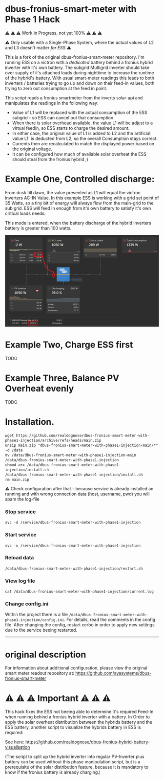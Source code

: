 # dbus-fronius-smart-meter with Phase 1 Hack

⚠️ ⚠️ ⚠️ Work in Progress, not yet 100% ⚠️ ⚠️ ⚠️ 

⚠️ Only usable with a Single-Phase System, where the actual values of L2 and L3 doesn't matter *for ESS* ⚠️

This is a fork of the original dbus-fronius-smart-meter repository. I'm running ESS on a victron with a *dedicated* battery behind
a fronius hybrid inverter with it's own battery. The subgrid Multigrid inverter should take over supply of it's attached loads during
nighttime to increase the runtime of the hybrid's battery. With usual smart-meter readings this leads to both inverters / batteries
trying to go up and down on their feed-in values, both trying to zero out consumption at the feed in point. 

This script reads a fronius smartmeter from the inverts solar-api and manipulates the readings in the following way: 

- Value of L1 will be replaced with the actual consumption of the ESS subgrid - so ESS can cancel out that consumption. 
- When there is solar overhead available, the value L1 will be adjust to a virtual feedin, so ESS starts to charge the desired amount. 
- In either case, the original value of L1 is added to L2 and the artificial value L1' is deducted from L2, so the overall Consumption stays correct. 
- Currents then are recalculated to match the displayed power based on the original voltage. 
- It can be configured how much of available solar overheat the ESS should steal from the fronius hybrid ;)

# Example One, Controlled discharge: 
From dusk till dawn, the value presented as L1 will equal the victron inverters AC-IN Value. In this example ESS is working with a grid set point of 35 Watts, 
so a tiny bit of energy will always flow from the main-grid to the sub grid. ESS will feed in enough from it's own battery to satisfy it's own critical loads needs: 

This mode is entered, when the battery discharge of the hybrid inverters battery is greater than 100 watts.

![image](https://github.com/realdognose/dbus-fronius-smart-meter-with-phase1-injection/blob/main/img/ControlledDischarge.png)

# Example Two, Charge ESS first

TODO

# Example Three, Balance PV Overheat evenly

TODO

# Installation.

```
wget https://github.com/realdognose/dbus-fronius-smart-meter-with-phase1-injection/archive/refs/heads/main.zip
unzip main.zip "dbus-fronius-smart-meter-with-phase1-injection-main/*" -d /data
mv /data/dbus-fronius-smart-meter-with-phase1-injection-main /data/dbus-fronius-smart-meter-with-phase1-injection
chmod a+x /data/dbus-fronius-smart-meter-with-phase1-injection/install.sh
/data/dbus-fronius-smart-meter-with-phase1-injection/install.sh
rm main.zip
```
⚠️ Check configuration after that - because service is already installed an running and with wrong connection data (host, username, pwd) you will spam the log-file
### Stop service
```
svc -d /service/dbus-fronius-smart-meter-with-phase1-injection
```
### Start service
```
svc -u /service/dbus-fronius-smart-meter-with-phase1-injection
```
### Reload data
```
/data/dbus-fronius-smart-meter-with-phase1-injection/restart.sh
```
### View log file
```
cat /data/dbus-fronius-smart-meter-with-phase1-injection/current.log
```
### Change config.ini
Within the project there is a file `/data/dbus-fronius-smart-meter-with-phase1-injection/config.ini`. For details, read the comments in the config file.
After changing the config, restart cerbo in order to apply new settings due to the service beeing restarted. 

---

# original description

For information about additional configuration, please view the original smart meter readout repository at: 
https://github.com/ayasystems/dbus-fronius-smart-meter
 
# ⚠️ ⚠️ ⚠️ Important ⚠️ ⚠️ ⚠️ 
This hack fixes the ESS not beeing able to determine it's required Feed-In when running behind a fronius hybrid inverter with a battery. 
In Order to apply the solar overheat distribution between the hybrids battery and the ESS battery, another script to visualize the hybrids
battery in ESS is required: 

See here: https://github.com/realdognose/dbus-fronius-hybrid-battery-visualisation

(The script to split up the hybrid inverter into regular PV-Inverter plus battery can be used without this phase manipulation script, but is 
a prerequisite of the solar distribution feature, because it is mandatory to know if the fronius battery is already charging.)
